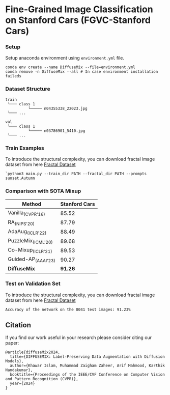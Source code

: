 # Fine-Grained Image Classification on Stanford Cars (FGVC-Stanford Cars)

### Setup
Setup anaconda environment using `environment.yml` file.

```
conda env create --name DiffuseMix --file=environment.yml
conda remove -n DiffuseMix --all # In case environment installation faileds
```

### Dataset Structure
```
train
 └─── class 1
          └───── n04355338_22023.jpg
 └─── ...

val
 └─── class 1
          └───── n03786901_5410.jpg
 └─── ...
```
### Train Examples

To introduce the structural complexity, you can download fractal image dataset from here [Fractal Dataset](https://drive.google.com/drive/folders/19xNHNGFv-OChaCazBdMOrwdGRsXy2LPs/)
```
`python3 main.py --train_dir PATH --fractal_dir PATH --prompts sunset,Autumn
```
### Comparison with SOTA Mixup

| Method                   | Stanford Cars |
|--------------------------|---------------|
| Vanilla<sub>(CVPR'16)    | 85.52         |
| RA<sub>(NIPS'20)         | 87.79         |
| AdaAug<sub>(ICLR'22)     | 88.49         |
| PuzzleMix<sub>(ICML'20)  | 89.68         |
| Co-Mixup<sub>(ICLR'21)   | 89.53         |
| Guided-AP<sub>(AAAI'23)  | 90.27         |
| **DiffuseMix**           | **91.26**     |



### Test on Validation Set

To introduce the structural complexity, you can download fractal image dataset from here [Fractal Dataset](https://drive.google.com/drive/folders/19xNHNGFv-OChaCazBdMOrwdGRsXy2LPs/)
```
Accuracy of the network on the 8041 test images: 91.23%
```



## Citation
If you find our work useful in your research please consider citing our paper:
```
@article{diffuseMix2024,
  title={DIFFUSEMIX: Label-Preserving Data Augmentation with Diffusion Models},
  author={Khawar Islam, Muhammad Zaigham Zaheer, Arif Mahmood, Karthik Nandakumar},
  booktitle={Proceedings of the IEEE/CVF Conference on Computer Vision and Pattern Recognition (CVPR)},
  year={2024}
}
```